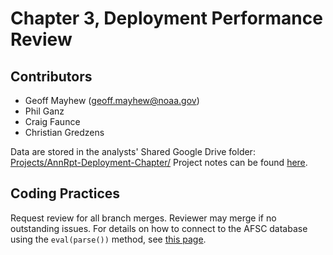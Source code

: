 # Chapter 3, Deployment Performance Review

## Contributors

* Geoff Mayhew ([geoff.mayhew\@noaa.gov](mailto:geoff.mayhew@noaa.gov))
* Phil Ganz
* Craig Faunce
* Christian Gredzens

Data are stored in the analysts' Shared Google Drive folder: [Projects/AnnRpt-Deployment-Chapter/](https://drive.google.com/drive/folders/1dCrXRDV9qnaMMhFY9arHteCgPMsVV3zj)
Project notes can be found [here](https://docs.google.com/document/d/1vXnxoBBBVOyBCfgSpFihf4-vyA_Edab62KjLO3y42ow/edit?usp=sharing).

## Coding Practices

Request review for all branch merges. Reviewer may merge if no outstanding issues.
For details on how to connect to the AFSC database using the `eval(parse())` method, see [this page](https://github.com/Alaska-Fisheries-Monitoring-Analytics/AnnRpt-Deployment-Chapter/blob/master/database_connection.md).
